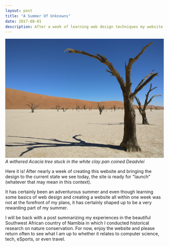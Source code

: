 ```yaml
---
layout: post
title: "A Summer Of Unknowns"
date: 2017-08-01
description: After a week of learning web design techniques my website is finally complete!
---
```

![]( /blog/Deadvlei.jpg )*A withered Acacia tree stuck in the white clay pan coined Deadvlei*

Here it is! After nearly a week of creating this website and bringing the design to the current state we see today, the site is ready for "launch" (whatever that may mean in this context).

It has certainly been an adventurous summer and even though learning some basics of web design and creating a website all within one week was not at the forefront of my plans, it has certainly shaped up to be a very rewarding part of my summer.

I will be back with a post summarizing my experiences in the beautiful Southwest African country of Namibia in which I conducted historical research on nature conservation. For now, enjoy the website and please return often to see what I am up to whether it relates to computer science, tech, eSports, or even travel.
